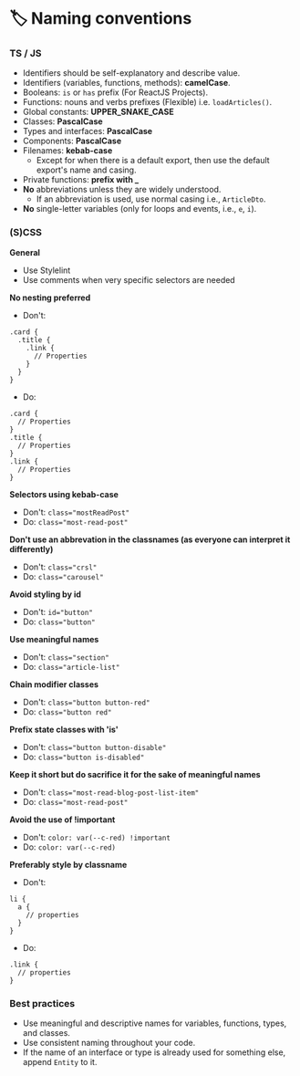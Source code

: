 # 🏷️ Naming conventions

### TS / JS

- Identifiers should be self-explanatory and describe value.
- Identifiers (variables, functions, methods): **camelCase**.
- Booleans: `is` or `has` prefix (For ReactJS Projects).
- Functions: nouns and verbs prefixes (Flexible) i.e. `loadArticles()`.
- Global constants: **UPPER_SNAKE_CASE**
- Classes: **PascalCase**
- Types and interfaces: **PascalCase**
- Components: **PascalCase**
- Filenames: **kebab-case**
  - Except for when there is a default export, then use the default export's name and casing.
- Private functions: **prefix with \_**
- **No** abbreviations unless they are widely understood.
  - If an abbreviation is used, use normal casing i.e., `ArticleDto`.
- **No** single-letter variables (only for loops and events, i.e., `e`, `i`).

### (S)CSS

**General**

- Use Stylelint
- Use comments when very specific selectors are needed

**No nesting preferred**

- Don't:

```
.card {
  .title {
    .link {
      // Properties
    }
  }
}
```

- Do:

```
.card {
  // Properties
}
.title {
  // Properties
}
.link {
  // Properties
}
```

**Selectors using kebab-case**

- Don't: `class="mostReadPost"`
- Do: `class="most-read-post"`

**Don't use an abbrevation in the classnames (as everyone can interpret it differently)**

- Don't: `class="crsl"`
- Do: `class="carousel"`

**Avoid styling by id**

- Don't: `id="button"`
- Do: `class="button"`

**Use meaningful names**

- Don't: `class="section"`
- Do: `class="article-list"`

**Chain modifier classes**

- Don't: `class="button button-red"`
- Do: `class="button red"`

**Prefix state classes with 'is'**

- Don't: `class="button button-disable"`
- Do: `class="button is-disabled"`

**Keep it short but do sacrifice it for the sake of meaningful names**

- Don't: `class="most-read-blog-post-list-item"`
- Do: `class="most-read-post"`

**Avoid the use of !important**

- Don't: `color: var(--c-red) !important`
- Do: `color: var(--c-red)`

**Preferably style by classname**

- Don't:

```
li {
  a {
    // properties
  }
}
```

- Do:

```
.link {
  // properties
}
```

### Best practices

- Use meaningful and descriptive names for variables, functions, types, and classes.
- Use consistent naming throughout your code.
- If the name of an interface or type is already used for something else, append `Entity` to it.
